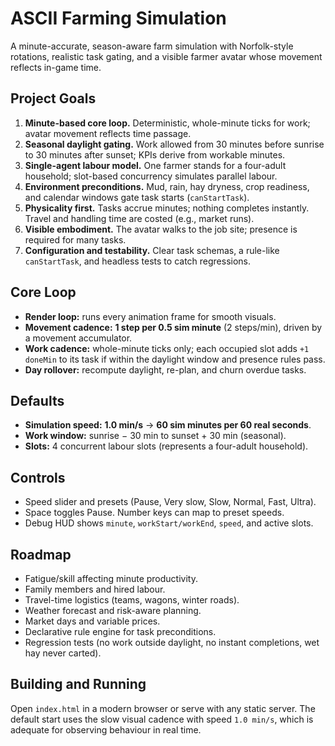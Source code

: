 # ASCII Farming Simulation

A minute-accurate, season-aware farm simulation with Norfolk-style rotations, realistic task gating, and a visible farmer avatar whose movement reflects in-game time.

## Project Goals

1. **Minute-based core loop.** Deterministic, whole-minute ticks for work; avatar movement reflects time passage.
2. **Seasonal daylight gating.** Work allowed from 30 minutes before sunrise to 30 minutes after sunset; KPIs derive from workable minutes.
3. **Single-agent labour model.** One farmer stands for a four-adult household; slot-based concurrency simulates parallel labour.
4. **Environment preconditions.** Mud, rain, hay dryness, crop readiness, and calendar windows gate task starts (`canStartTask`).
5. **Physicality first.** Tasks accrue minutes; nothing completes instantly. Travel and handling time are costed (e.g., market runs).
6. **Visible embodiment.** The avatar walks to the job site; presence is required for many tasks.
7. **Configuration and testability.** Clear task schemas, a rule-like `canStartTask`, and headless tests to catch regressions.

## Core Loop

- **Render loop:** runs every animation frame for smooth visuals.
- **Movement cadence:** **1 step per 0.5 sim minute** (2 steps/min), driven by a movement accumulator.
- **Work cadence:** whole-minute ticks only; each occupied slot adds `+1 doneMin` to its task if within the daylight window and presence rules pass.
- **Day rollover:** recompute daylight, re-plan, and churn overdue tasks.

## Defaults

- **Simulation speed:** **1.0 min/s** → **60 sim minutes per 60 real seconds**.
- **Work window:** sunrise − 30 min to sunset + 30 min (seasonal).
- **Slots:** 4 concurrent labour slots (represents a four-adult household).

## Controls

- Speed slider and presets (Pause, Very slow, Slow, Normal, Fast, Ultra).
- Space toggles Pause. Number keys can map to preset speeds.
- Debug HUD shows `minute`, `workStart/workEnd`, `speed`, and active slots.

## Roadmap

- Fatigue/skill affecting minute productivity.
- Family members and hired labour.
- Travel-time logistics (teams, wagons, winter roads).
- Weather forecast and risk-aware planning.
- Market days and variable prices.
- Declarative rule engine for task preconditions.
- Regression tests (no work outside daylight, no instant completions, wet hay never carted).

## Building and Running

Open `index.html` in a modern browser or serve with any static server. The default start uses the slow visual cadence with speed `1.0 min/s`, which is adequate for observing behaviour in real time.

